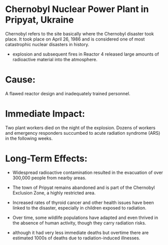 # Chernobyl Nuclear Power Plant in Pripyat, Ukraine
Chernobyl refers to the site basically where the Chernobyl disaster took place.
It took place on April 26, 1986 and is considered one of most catastrophic nuclear disasters in history.

- explosion and subsequent fires in Reactor 4 released large amounts of radioactive material into the atmosphere.

# Cause:

A flawed reactor design and 
inadequately trained personnel.

# Immediate Impact:

Two plant workers died on the night of the explosion.
Dozens of workers and emergency responders succumbed to acute radiation syndrome (ARS) in the following weeks.

# Long-Term Effects:

- Widespread radioactive contamination resulted in the evacuation of over 300,000 people from nearby areas.
- The town of Pripyat remains abandoned and is part of the Chernobyl Exclusion Zone, a highly restricted area.
- Increased rates of thyroid cancer and other health issues have been linked to the disaster, especially in children exposed to radiation.

- Over time, some wildlife populations have adapted and even thrived in the absence of human activity, though they carry radiation risks.


- although it had very less immediate deaths but overtime there are estimated 1000s of deaths due to radiation-induced illnesses. 